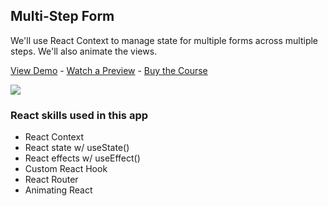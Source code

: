 ## Multi-Step Form

We'll use React Context to manage state for multiple forms across multiple steps. We'll also animate the views. 

[View Demo](https://hbkbf.csb.app/) - [Watch a Preview](https://learn.chrisoncode.io/courses/make-20-react-apps/325871-12-multi-step-form/929787-00-multi-step-form-preview) - [Buy the Course](https://20ReactApps.com/?utm_source=github.com&utm_medium=readme)

[![](https://scotch-res.cloudinary.com/video/upload/vs_50,dl_200,e_loop/v1592352064/12-multi-step-form_upxoym.gif)](https://learn.chrisoncode.io/courses/make-20-react-apps/325871-12-multi-step-form/929787-00-multi-step-form-preview)

### React skills used in this app

- React Context
- React state w/ useState()
- React effects w/ useEffect()
- Custom React Hook
- React Router
- Animating React
